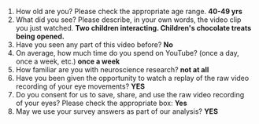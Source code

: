 1. How old are you? Please check the appropriate age range. **40-49 yrs**  
2. What did you see? Please describe, in your own words, the video clip you just watched. **Two children interacting. Children's chocolate treats being opened.**  
3. Have you seen any part of this video before? **No**  
4. On average, how much time do you spend on YouTube? (once a day, once a week, etc.) **once a week**  
5. How familiar are you with neuroscience research? **not at all**  
6. Have you been given the opportunity to watch a replay of the raw video recording of your eye movements? **YES**  
7. Do you consent for us to save, share, and use the raw video recording of your eyes? Please check the appropriate box: **Yes**  
8. May we use your survey answers as part of our analysis? **YES**  
